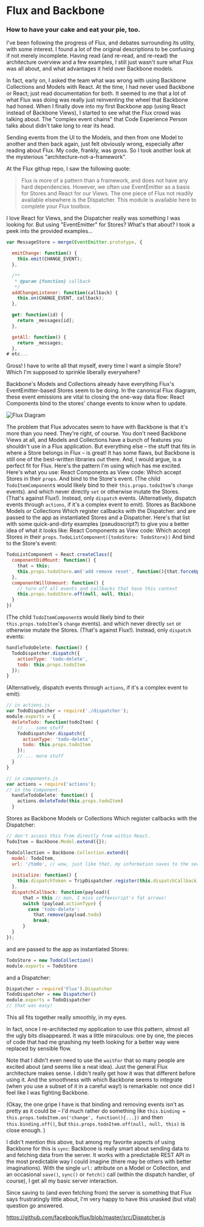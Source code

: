 # Flux and Backbone
### How to have your cake and eat your pie, too. 

I've been following the progress of Flux, and debates surrounding its utility, with some interest. I found a lot of the original descriptions to be confusing if not merely incomplete. Having read (and re-read, and re-read) the architecture overview and a few examples, I still just wasn't sure  what Flux was all about, and what advantages it held over Backbone models. 

In fact, early on, I asked the team what was wrong with using Backbone Collections and Models with React. At the time, I had never used Backbone or React; just read documentation for both. It seemed to me that a lot of what Flux was doing was really just reinventing the wheel that Backbone had honed. 
When I finally dove into my first Backbone app (using React instead of Backbone Views), I started to see what the Flux crowd was talking about. The "complex event chains" that Code Experience Person talks about didn't take long to rear its head. 

Sending events from the UI to the Models, and then from one Model to another and then back again, just felt obviously wrong, especially after reading about Flux. My code, frankly, was gross. So I took another look at the mysterious "architecture-not-a-framework". 

At the Flux githup repo, I saw the following quote: 

> Flux is more of a pattern than a framework, and does not have any hard dependencies. However, we often use EventEmitter as a basis for Stores and React for our Views. The one piece of Flux not readily available elsewhere is the Dispatcher. This module is available here to complete your Flux toolbox.

I love React for Views, and the Dispatcher really was something I was looking for. But using "EventEmitter" for Stores? What's that about? I took a peek into the provided examples... 
```javascript
var MessageStore = merge(EventEmitter.prototype, {

  emitChange: function() {
    this.emit(CHANGE_EVENT);
  },

  /**
   * @param {function} callback
   */
  addChangeListener: function(callback) {
    this.on(CHANGE_EVENT, callback);
  },

  get: function(id) {
    return _messages[id];
  },

  getAll: function() {
    return _messages;
  },
# etc...
```

Gross! I have to write all that myself, every time I want a simple Store? Which I'm supposed to sprinkle liberally everywhere?

Backbone's Models and Collections already have everything Flux's EventEmitter-based Stores seem to be doing. In the canonical Flux diagram, these event emissions are vital to closing the one-way data flow: React Components bind to the stores' change events to know when to update. 

![Flux Diagram](https://github.com/facebook/flux/raw/master/docs/img/flux-diagram-white-background.png)

The problem that Flux advocates seem to have with Backbone is that it's more than you need. They're right, of course. You don't need Backbone Views at all, and Models and Collections have a bunch of features you shouldn't use in a Flux application. 
But everything else – the stuff that fits in where a Store belongs in Flux – is great! It has some flaws, but Backbone is still one of the best-written libraries out there. And, I would argue, is a perfect fit for Flux.
Here's the pattern I'm using which has me excited. Here's what you use:
React Components as View code:
Which accept Stores in their `props`.
And bind to the Store's event.
(The child `TodoItemComponent`s would likely bind to their `this.props.todoItem`'s `change` events). 
and which never directly `set` or otherwise mutate the Stores. (That's against Flux!). Instead, only `dispatch` events.
(Alternatively, dispatch events through `actions`, if it's a complex event to emit).
Stores as Backbone Models or Collections
Which register callbacks with the Dispatcher.
and are passed to the app as instantiated Stores
and a Dispatcher.
Here's that list with some quick-and-dirty examples (pseudoscript?) to give you a better idea of what it looks like:
React Components as View code:
Which accept Stores in their `props`.
`TodoListComponent({todoStore: TodoStore})`
And bind to the Store's event:
```javascript
TodoListComponent = React.createClass({
  componentDidMount: function() {
    that = this;
    this.props.todoStore.on('add remove reset', function(){that.forceUpdate()}, this);
  },
  componentWillUnmount: function() {
    // turn off all events and callbacks that have this context 
    this.props.todoStore.off(null, null, this);
  }
})
```
(The child `TodoItemComponent`s would likely bind to their `this.props.todoItem`'s `change` events). 
and which never directly `set` or otherwise mutate the Stores. (That's against Flux!). Instead, only `dispatch` events: 
```javascript
handleTodoDelete: function() {
  TodoDispatcher.dispatch({
    actionType: 'todo-delete',
    todo: this.props.todoItem
  });
}
```
(Alternatively, dispatch events through `actions`, if it's a complex event to emit):
```js
// in actions.js
var TodoDispatcher = require('./dispatcher');
module.exports = {
  deleteTodo: function(todoItem) {
    // ... some stuff
    TodoDispatcher.dispatch({
      actionType: 'todo-delete',
      todo: this.props.todoItem
    });
    // ... more stuff
  }
}

// in components.js
var actions = require('actions');
// in the Component..
  handleTodoDelete: function() {
    actions.deleteTodo(this.props.todoItem)
  }
```
Stores as Backbone Models or Collections
Which register callbacks with the Dispatcher: 
```js
// don't access this from directly from within React. 
TodoItem = Backbone.Model.extend({});

TodoCollection = Backbone.Collection.extend({
  model: TodoItem,
  url: '/todo', // wow, just like that, my information saves to the server!
  
  initialize: function() {
    this.dispatchToken = TripDispatcher.register(this.dispatchCallback)
  },
  dispatchCallback: function(payload){
      that = this // man, I miss coffeescript's fat arrows!
      switch (payload.actionType) {
        case 'todo-delete':
          that.remove(payload.todo)
          break;
      }
  }
});
```
and are passed to the app as instantiated Stores: 
```js
TodoStore = new TodoCollection()
module.exports = TodoStore
```
and a Dispatcher: 
```js
Dispatcher = require('Flux').Dispatcher
TodoDispatcher = new Dispatcher()
module.exports = TodoDispatcher
// that was easy!
```

This all fits together really smoothly, in my eyes. 

In fact, once I re-architected my application to use this pattern, almost all the ugly bits disappeared. It was a little miraculous: one by one, the pieces of code that had me gnashing my teeth looking for a better way were replaced by sensible flow. 

Note that I didn't even need to use the `waitFor` that so many people are excited about (and seems like a neat idea). Just the general Flux architecture makes sense. I didn't really get how it was that different before using it. And the smoothness with which Backbone seems to integrate (when you use a subset of it in a careful way!) is remarkable: not once did I feel like I was fighting Backbone. 

(Okay, the one gripe I have is that binding and removing events isn't as pretty as it could be – I'd much rather do something like `this.binding = this.props.todoItem.on('change', function(){...})` and then `this.binding.off()`, but `this.props.todoItem.off(null, null, this)` is close enough. )

I didn't mention this above, but among my favorite aspects of using Backbone for this is `sync`: Backbone is really smart about sending data to and fetching data from the server. It works with a predictable REST API in the most predictable way I could  imagine (there may be others with better imaginations). With the single `url:` attribute on a Model or Collection, and an occasional `save()`, `sync()` or `fetch()` call (within the dispatch handler, of course), I get all my basic server interaction. 

Since saving to (and even fetching from) the server is something that Flux says frustratingly little about, I'm very happy to have this unasked (but vital) question go answered.

https://github.com/facebook/flux/blob/master/src/Dispatcher.js

